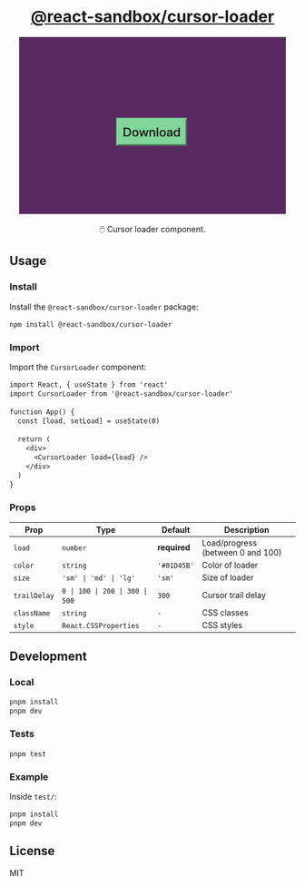 <h1 align="center">
  <a href="https://www.npmjs.com/package/@react-sandbox/cursor-loader">@react-sandbox/cursor-loader</a>
</h1>

<p align="center">
  <img src="example.gif" alt="Example" />
</p>

<p align="center">🖱️ Cursor loader component.</p>

## Usage

### Install

Install the `@react-sandbox/cursor-loader` package:

```
npm install @react-sandbox/cursor-loader
```

### Import

Import the `CursorLoader` component:

```tsx
import React, { useState } from 'react'
import CursorLoader from '@react-sandbox/cursor-loader'

function App() {
  const [load, setLoad] = useState(0)

  return (
    <div>
      <CursorLoader load={load} />
    </div>
  )
}
```

### Props

| Prop         | Type                            | Default      | Description                       |
| ------------ | ------------------------------- | ------------ | --------------------------------- |
| `load`       | `number`                        | **required** | Load/progress (between 0 and 100) |
| `color`      | `string`                        | `'#01D45B'`  | Color of loader                   |
| `size`       | `'sm' \| 'md' \| 'lg'`          | `'sm'`       | Size of loader                    |
| `trailDelay` | `0 \| 100 \| 200 \| 300 \| 500` | `300`        | Cursor trail delay                |
| `className`  | `string`                        | `-`          | CSS classes                       |
| `style`      | `React.CSSProperties`           | `-`          | CSS styles                        |

## Development

### Local

```
pnpm install
pnpm dev
```

### Tests

```
pnpm test
```

### Example

Inside `test/`:

```
pnpm install
pnpm dev
```

## License

MIT
